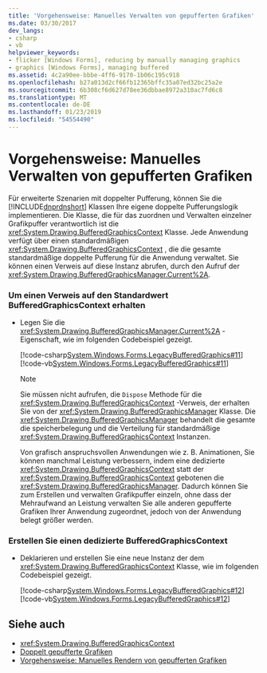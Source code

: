 ```yaml
---
title: 'Vorgehensweise: Manuelles Verwalten von gepufferten Grafiken'
ms.date: 03/30/2017
dev_langs:
- csharp
- vb
helpviewer_keywords:
- flicker [Windows Forms], reducing by manually managing graphics
- graphics [Windows Forms], managing buffered
ms.assetid: 4c2a90ee-bbbe-4ff6-9170-1b06c195c918
ms.openlocfilehash: b27a013d2cf66fb12365bffc35a07ed32bc25a2e
ms.sourcegitcommit: 6b308cf6d627d78ee36dbbae8972a310ac7fd6c8
ms.translationtype: MT
ms.contentlocale: de-DE
ms.lasthandoff: 01/23/2019
ms.locfileid: "54554490"
---
```

# <a name="how-to-manually-manage-buffered-graphics"></a>Vorgehensweise: Manuelles Verwalten von gepufferten Grafiken
Für erweiterte Szenarien mit doppelter Pufferung, können Sie die [!INCLUDE[dnprdnshort](../../../../includes/dnprdnshort-md.md)] Klassen Ihre eigene doppelte Pufferungslogik implementieren. Die Klasse, die für das zuordnen und Verwalten einzelner Grafikpuffer verantwortlich ist die <xref:System.Drawing.BufferedGraphicsContext> Klasse. Jede Anwendung verfügt über einen standardmäßigen <xref:System.Drawing.BufferedGraphicsContext> , die die gesamte standardmäßige doppelte Pufferung für die Anwendung verwaltet. Sie können einen Verweis auf diese Instanz abrufen, durch den Aufruf der <xref:System.Drawing.BufferedGraphicsManager.Current%2A>.  
  
### <a name="to-obtain-a-reference-to-the-default-bufferedgraphicscontext"></a>Um einen Verweis auf den Standardwert BufferedGraphicsContext erhalten  
  
-   Legen Sie die <xref:System.Drawing.BufferedGraphicsManager.Current%2A> -Eigenschaft, wie im folgenden Codebeispiel gezeigt.  
  
     [!code-csharp[System.Windows.Forms.LegacyBufferedGraphics#11](../../../../samples/snippets/csharp/VS_Snippets_Winforms/System.Windows.Forms.LegacyBufferedGraphics/CS/Class1.cs#11)]
     [!code-vb[System.Windows.Forms.LegacyBufferedGraphics#11](../../../../samples/snippets/visualbasic/VS_Snippets_Winforms/System.Windows.Forms.LegacyBufferedGraphics/VB/Class1.vb#11)]  
  
    > [!NOTE]
    >  Sie müssen nicht aufrufen, die `Dispose` Methode für die <xref:System.Drawing.BufferedGraphicsContext> -Verweis, der erhalten Sie von der <xref:System.Drawing.BufferedGraphicsManager> Klasse. Die <xref:System.Drawing.BufferedGraphicsManager> behandelt die gesamte die speicherbelegung und die Verteilung für standardmäßige <xref:System.Drawing.BufferedGraphicsContext> Instanzen.  
  
     Von grafisch anspruchsvollen Anwendungen wie z. B. Animationen, Sie können manchmal Leistung verbessern, indem eine dedizierte <xref:System.Drawing.BufferedGraphicsContext> statt der <xref:System.Drawing.BufferedGraphicsContext> gebotenen die <xref:System.Drawing.BufferedGraphicsManager>. Dadurch können Sie zum Erstellen und verwalten Grafikpuffer einzeln, ohne dass der Mehraufwand an Leistung verwalten Sie alle anderen gepufferte Grafiken Ihrer Anwendung zugeordnet, jedoch von der Anwendung belegt größer werden.  
  
### <a name="to-create-a-dedicated-bufferedgraphicscontext"></a>Erstellen Sie einen dedizierte BufferedGraphicsContext  
  
-   Deklarieren und erstellen Sie eine neue Instanz der dem <xref:System.Drawing.BufferedGraphicsContext> Klasse, wie im folgenden Codebeispiel gezeigt.  
  
     [!code-csharp[System.Windows.Forms.LegacyBufferedGraphics#12](../../../../samples/snippets/csharp/VS_Snippets_Winforms/System.Windows.Forms.LegacyBufferedGraphics/CS/Class1.cs#12)]
     [!code-vb[System.Windows.Forms.LegacyBufferedGraphics#12](../../../../samples/snippets/visualbasic/VS_Snippets_Winforms/System.Windows.Forms.LegacyBufferedGraphics/VB/Class1.vb#12)]  
  
## <a name="see-also"></a>Siehe auch
- <xref:System.Drawing.BufferedGraphicsContext>
- [Doppelt gepufferte Grafiken](../../../../docs/framework/winforms/advanced/double-buffered-graphics.md)
- [Vorgehensweise: Manuelles Rendern von gepufferten Grafiken](../../../../docs/framework/winforms/advanced/how-to-manually-render-buffered-graphics.md)
